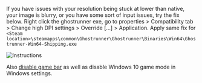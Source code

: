 If you have issues with your resolution being stuck at lower than native, your image is blurry, or you have some sort of input issues, try the fix below. Right click the ghostrunner exe, go to properties > Compatibility tab > Change high DPI settings > Override [...] > Application.
Apply same fix for ``<Steam location>\steamapps\common\Ghostrunner\Ghostrunner\Binaries\Win64\Ghostrunner-Win64-Shipping.exe``


![Instructions](https://cdn.discordapp.com/attachments/770306474521264149/771510857988964352/dpifix.png)


Also [disable game bar](https://www.windowscentral.com/how-disable-and-remove-game-bar-windows-10-creators-update)
as well as disable Windows 10 game mode in Windows settings.

